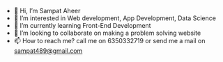 - 👋 Hi, I’m Sampat Aheer
- 👀 I’m interested in Web development, App Development, Data Science
- 🌱 I’m currently learning Front-End Development
- 💞️ I’m looking to collaborate on making a problem solving website
- 📫 How to reach me? call me on 6350332719 or send me a mail on sampat489@gmail.com

<!---
sampat-28/sampat-28 is a ✨ special ✨ repository because its `README.md` (this file) appears on your GitHub profile.
You can click the Preview link to take a look at your changes.
--->
